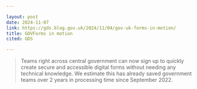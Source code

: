 ```yaml
---

layout: post
date: 2024-11-07
link: https://gds.blog.gov.uk/2024/11/04/gov-uk-forms-in-motion/
title: GOVForms in motion
cited: GDS

---
```


> Teams right across central government can now sign up to quickly create secure and accessible digital forms without needing any technical knowledge. We estimate this has already saved government teams over 2 years in processing time since September 2022.